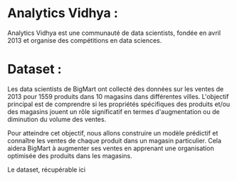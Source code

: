 # Analytics Vidhya :

Analytics Vidhya est une communauté de data scientists, fondée en avril 2013 et organise des compétitions en data sciences.

# Dataset :

Les data scientists de BigMart ont collecté des données sur les ventes de 2013 pour 1559 produits dans 10 magasins dans différentes villes. L'objectif principal est de comprendre si les propriétés spécifiques des produits et/ou des magasins jouent un rôle significatif en termes d'augmentation ou de diminution du volume des ventes. 

Pour atteindre cet objectif, nous allons construire un modèle prédictif et connaître les ventes de chaque produit dans un magasin particulier. Cela aidera BigMart à augmenter ses ventes en apprenant une organisation optimisée des produits dans les magasins.

Le dataset, récupérable ici
